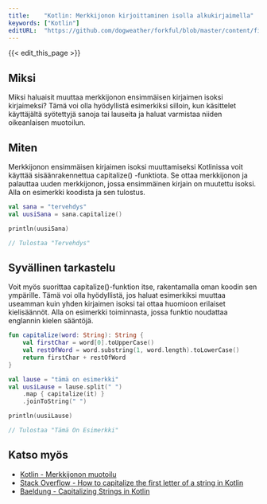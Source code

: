 ```yaml
---
title:    "Kotlin: Merkkijonon kirjoittaminen isolla alkukirjaimella"
keywords: ["Kotlin"]
editURL:  "https://github.com/dogweather/forkful/blob/master/content/fi/kotlin/capitalizing-a-string.md"
---
```


{{< edit_this_page >}}

## Miksi
Miksi haluaisit muuttaa merkkijonon ensimmäisen kirjaimen isoksi kirjaimeksi? Tämä voi olla hyödyllistä esimerkiksi silloin, kun käsittelet käyttäjältä syötettyjä sanoja tai lauseita ja haluat varmistaa niiden oikeanlaisen muotoilun.

## Miten
Merkkijonon ensimmäisen kirjaimen isoksi muuttamiseksi Kotlinissa voit käyttää sisäänrakennettua capitalize() -funktiota. Se ottaa merkkijonon ja palauttaa uuden merkkijonon, jossa ensimmäinen kirjain on muutettu isoksi. Alla on esimerkki koodista ja sen tulostus.

```Kotlin
val sana = "tervehdys"
val uusiSana = sana.capitalize()

println(uusiSana)

// Tulostaa "Tervehdys"
```

## Syvällinen tarkastelu
Voit myös suorittaa capitalize()-funktion itse, rakentamalla oman koodin sen ympärille. Tämä voi olla hyödyllistä, jos haluat esimerkiksi muuttaa useamman kuin yhden kirjaimen isoksi tai ottaa huomioon erilaiset kielisäännöt. Alla on esimerkki toiminnasta, jossa funktio noudattaa englannin kielen sääntöjä.

```Kotlin
fun capitalize(word: String): String {
    val firstChar = word[0].toUpperCase()
    val restOfWord = word.substring(1, word.length).toLowerCase()
    return firstChar + restOfWord
}

val lause = "tämä on esimerkki"
val uusiLause = lause.split(" ")
    .map { capitalize(it) } 
    .joinToString(" ")

println(uusiLause)

// Tulostaa "Tämä On Esimerkki"
```

## Katso myös
- [Kotlin - Merkkijonon muotoilu](https://kotlinlang.org/docs/reference/strings.html#string-formatting)
- [Stack Overflow - How to capitalize the first letter of a string in Kotlin](https://stackoverflow.com/questions/6699115/how-to-capitalize-the-first-character-of-a-string-in-java)
- [Baeldung - Capitalizing Strings in Kotlin](https://www.baeldung.com/kotlin/capitalize-strings)